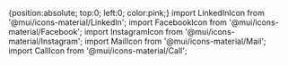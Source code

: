 {position:absolute;
    top:0;
    left:0;
    color:pink;}
    import LinkedInIcon from '@mui/icons-material/LinkedIn';
import FacebookIcon from '@mui/icons-material/Facebook';
import InstagramIcon from '@mui/icons-material/Instagram';
import MailIcon from '@mui/icons-material/Mail';
import CallIcon from '@mui/icons-material/Call';